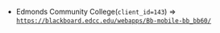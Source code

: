  - Edmonds Community College(`client_id=143`) => [`https://blackboard.edcc.edu/webapps/Bb-mobile-bb_bb60/`](https://blackboard.edcc.edu/webapps/Bb-mobile-bb_bb60/)
